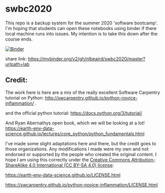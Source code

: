 # swbc2020

This repo is a backup system for the summer 2020 'software bootcamp'. I'm hoping that students can open these notebooks using binder if there local machine runs into issues. My intention is to take this down after the course ends. 


[![Binder](https://mybinder.org/badge_logo.svg)](https://mybinder.org/v2/gh/nlbeaird/swbc2020/master?urlpath=lab)

share link: https://mybinder.org/v2/gh/nlbeaird/swbc2020/master?urlpath=lab



## Credit:

The work here is  here are a mix of the really excellent Software Carpentry tutorial on Python: http://swcarpentry.github.io/python-novice-inflammation/ . 

and the official python tutorial: https://docs.python.org/3/tutorial/

And Ryan Abernathys open book, which we will be looking at a lot! https://earth-env-data-science.github.io/lectures/core_python/python_fundamentals.html

I've made some slight adaptations here and there, but the credit goes to those organizations. Any modifications I made were my own and not endorsed or supported by the people who created the original content.  I hope I am using this correctly under the [Creative Commons Attribution-ShareAlike 4.0 International (CC BY-SA 4.0) license](https://creativecommons.org/licenses/by/4.0/):

https://earth-env-data-science.github.io/LICENSE.html


https://swcarpentry.github.io/python-novice-inflammation/LICENSE.html

